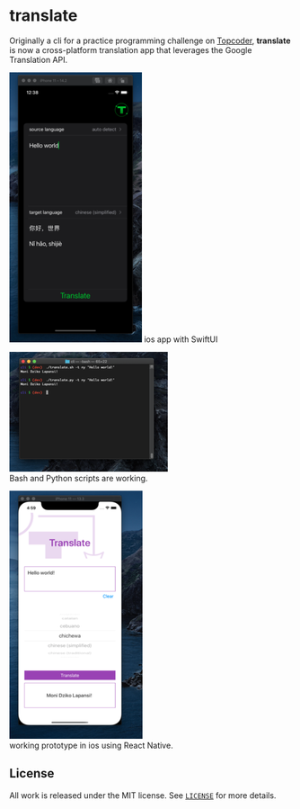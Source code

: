 # translate

Originally a cli for a practice programming challenge on [Topcoder](https://www.topcoder.com), __translate__ is now a cross-platform translation app
that leverages the Google Translation API.

![Screenshot](screen_shot2020-09-29.png)
ios app with SwiftUI

![Screenshot](screen_shot2020-09-12.png)  
Bash and Python scripts are working.

![Screenshot](screen_shot2020-09-10.png)   
working prototype in ios using React Native.

## License
All work is released under the MIT license. See [`LICENSE`](/LICENSE.md) for more details.
